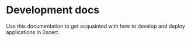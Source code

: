 # Development docs

Use this documentation to get acquainted with how to develop and deploy applications in 0xcert.